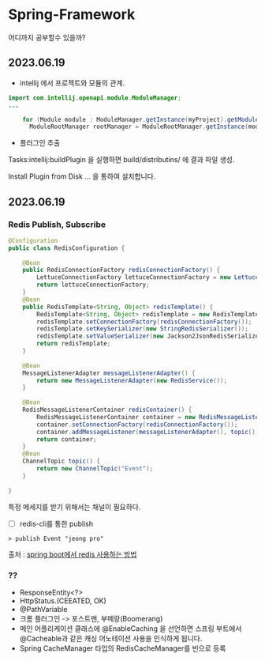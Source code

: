 # Spring-Framework
어디까지 공부할수 있을까?

## 2023.06.19
- intellij 에서 프로젝트와 모듈의 관계.
  
```java
import com.intellij.openapi.module.ModuleManager;
...

    for (Module module : ModuleManager.getInstance(myProject).getModules()) {
      ModuleRootManager rootManager = ModuleRootManager.getInstance(module);
```

- 플러그인 추출

 Tasks:intellij:buildPlugin 을 실행하면 build/distributins/ 에 결과 파일 생성.

 Install Plugin from Disk ... 을 통하여 설치합니다.


## 2023.06.19

### Redis Publish, Subscribe

```java
@Configuration
public class RedisConfiguration {
    
    @Bean
    public RedisConnectionFactory redisConnectionFactory() {
        LettuceConnectionFactory lettuceConnectionFactory = new LettuceConnectionFactory();
        return lettuceConnectionFactory;
    }
    @Bean
    public RedisTemplate<String, Object> redisTemplate() {
        RedisTemplate<String, Object> redisTemplate = new RedisTemplate<>();
        redisTemplate.setConnectionFactory(redisConnectionFactory());
        redisTemplate.setKeySerializer(new StringRedisSerializer());
        redisTemplate.setValueSerializer(new Jackson2JsonRedisSerializer<>(DataData.class));
        return redisTemplate;
    } 
    
    @Bean
    MessageListenerAdapter messageListenerAdapter() {
        return new MessageListenerAdapter(new RedisService());
    }
    
    @Bean
    RedisMessageListenerContainer redisContainer() {
        RedisMessageListenerContainer container = new RedisMessageListenerContainer(); 
        container.setConnectionFactory(redisConnectionFactory()); 
        container.addMessageListener(messageListenerAdapter(), topic());
        return container; 
    }
    @Bean
    ChannelTopic topic() {
        return new ChannelTopic("Event");
    }
    
}
```
특정 메세지를 받기 위해서는 채널이 필요하다.

- [ ] redis-cli를 통한 publish

```
> publish Event "jeong pro"
```

출처 : [spring boot에서 redis 사용하는 방법](https://jeong-pro.tistory.com/175)


### ??

- ResponseEntity<?>
- HttpStatus.(CEEATED, OK)
- @PathVariable
- 크롬 플러그인 -> 포스트맨, 부메랑(Boomerang)
- 메인 어플리케이션 클래스에 @EnableCaching 을 선언하면 스프링 부트에서 @Cacheable과 같은 캐싱 어노테이션 사용을 인식하게 됩니다.
- Spring CacheManager 타입의 RedisCacheManager를 빈으로 등록

